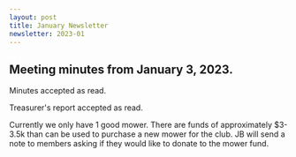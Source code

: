 ```yaml
---
layout: post
title: January Newsletter
newsletter: 2023-01
---
```


## Meeting minutes from January 3, 2023.

Minutes accepted as read.

Treasurer's report accepted as read.

Currently we only have 1 good mower. There are funds of approximately $3-3.5k
than can be used to purchase a new mower for the club. JB will send a note to
members asking if they would like to donate to the mower fund.
